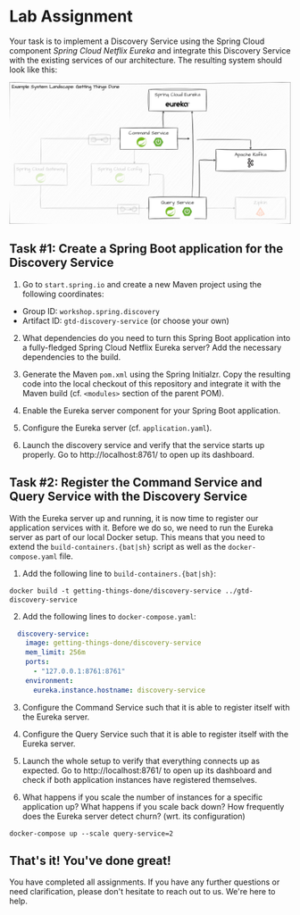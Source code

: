 # Lab Assignment

Your task is to implement a Discovery Service using the Spring Cloud component _Spring Cloud Netflix Eureka_ and integrate this Discovery Service with the existing services of our architecture. The resulting system should look like this:

![Target System Landscape](static/example-application-with-service-discovery.jpg)

## Task #1: Create a Spring Boot application for the Discovery Service

1. Go to `start.spring.io` and create a new Maven project using the following coordinates:

* Group ID: `workshop.spring.discovery`
* Artifact ID: `gtd-discovery-service` (or choose your own)

2. What dependencies do you need to turn this Spring Boot application into a fully-fledged Spring Cloud Netflix Eureka server? Add the necessary dependencies to the build.

3. Generate the Maven `pom.xml` using the Spring Initialzr. Copy the resulting code into the local checkout of this repository and integrate it with the Maven build (cf. `<modules>` section of the parent POM).

4. Enable the Eureka server component for your Spring Boot application.

5. Configure the Eureka server (cf. `application.yaml`).

6. Launch the discovery service and verify that the service starts up properly. Go to http://localhost:8761/ to open up its dashboard.

## Task #2: Register the Command Service and Query Service with the Discovery Service

With the Eureka server up and running, it is now time to register our application services with it. Before we do so, we need to run the Eureka server as part of our local Docker setup. This means that you need to extend the `build-containers.{bat|sh}` script as well as the `docker-compose.yaml` file.

1. Add the following line to `build-containers.{bat|sh}`:

```shell
docker build -t getting-things-done/discovery-service ../gtd-discovery-service
```

2. Add the following lines to `docker-compose.yaml`:

```yaml
  discovery-service:
    image: getting-things-done/discovery-service
    mem_limit: 256m
    ports:
      - "127.0.0.1:8761:8761"
    environment:
      eureka.instance.hostname: discovery-service
```

3. Configure the Command Service such that it is able to register itself with the Eureka server.

4. Configure the Query Service such that it is able to register itself with the Eureka server.

5. Launch the whole setup to verify that everything connects up as expected. Go to http://localhost:8761/ to open up its dashboard and check if both application instances have registered themselves.

6. What happens if you scale the number of instances for a specific application up? What happens if you scale back down? How frequently does the Eureka server detect churn? (wrt. its configuration)

```shell
docker-compose up --scale query-service=2
```

## That's it! You've done great!

You have completed all assignments. If you have any further questions or need clarification, please don't hesitate to reach out to us. We're here to help.